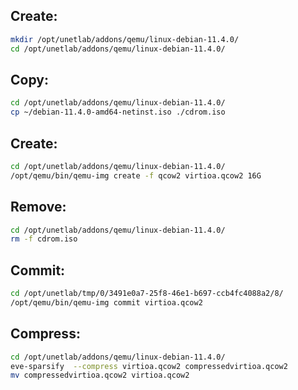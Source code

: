 ## Create:
```sh
mkdir /opt/unetlab/addons/qemu/linux-debian-11.4.0/
cd /opt/unetlab/addons/qemu/linux-debian-11.4.0/
```

## Copy:
```sh
cd /opt/unetlab/addons/qemu/linux-debian-11.4.0/
cp ~/debian-11.4.0-amd64-netinst.iso ./cdrom.iso
```

## Create:
```sh
cd /opt/unetlab/addons/qemu/linux-debian-11.4.0/
/opt/qemu/bin/qemu-img create -f qcow2 virtioa.qcow2 16G
```

## Remove:
```sh
cd /opt/unetlab/addons/qemu/linux-debian-11.4.0/
rm -f cdrom.iso
```

## Commit:
```sh
cd /opt/unetlab/tmp/0/3491e0a7-25f8-46e1-b697-ccb4fc4088a2/8/
/opt/qemu/bin/qemu-img commit virtioa.qcow2
```

## Compress:
```sh
cd /opt/unetlab/addons/qemu/linux-debian-11.4.0/
eve-sparsify  --compress virtioa.qcow2 compressedvirtioa.qcow2
mv compressedvirtioa.qcow2 virtioa.qcow2
```
